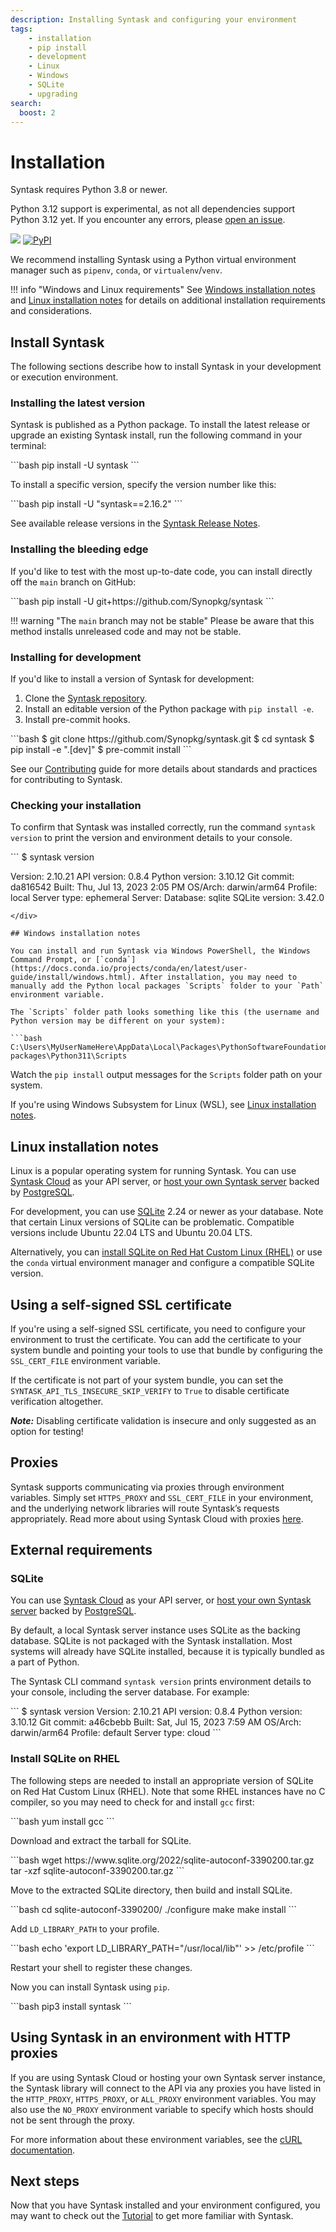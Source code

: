 ```yaml
---
description: Installing Syntask and configuring your environment
tags:
    - installation
    - pip install
    - development
    - Linux
    - Windows
    - SQLite
    - upgrading
search:
  boost: 2
---
```



# Installation

Syntask requires Python 3.8 or newer.

Python 3.12 support is experimental, as not all dependencies support Python 3.12 yet. If you encounter any errors, please [open an issue](https://github.com/Synopkg/syntask/issues/new?assignees=&labels=needs%3Atriage%2Cbug&projects=&template=1_general_bug_report.yaml).

<p align="left">
    <a href="https://pypi.python.org/pypi/syntask/" alt="Python Versions">
        <img src="https://img.shields.io/pypi/pyversions/syntask?color=0052FF&labelColor=090422" /></a>
    <a href="https://pypi.python.org/pypi/syntask/" alt="PyPI version">
        <img alt="PyPI" src="https://img.shields.io/pypi/v/syntask?color=0052FF&labelColor=090422"></a>
</p>

We recommend installing Syntask using a Python virtual environment manager such as `pipenv`, `conda`, or `virtualenv`/`venv`.

!!! info "Windows and Linux requirements"
    See [Windows installation notes](#windows-installation-notes) and [Linux installation notes](#linux-installation-notes) for details on additional installation requirements and considerations.

## Install Syntask

The following sections describe how to install Syntask in your development or execution environment.

### Installing the latest version

Syntask is published as a Python package. To install the latest release or upgrade an existing Syntask install, run the following command in your terminal:

<div class="terminal">
```bash
pip install -U syntask
```
</div>

To install a specific version, specify the version number like this:

<div class="terminal">
```bash
pip install -U "syntask==2.16.2"
```
</div>

See available release versions in the [Syntask Release Notes](https://github.com/Synopkg/syntask/blob/main/RELEASE-NOTES.md).

### Installing the bleeding edge

If you'd like to test with the most up-to-date code, you can install directly off the `main` branch on GitHub:

<div class="terminal">
```bash
pip install -U git+https://github.com/Synopkg/syntask
```
</div>

!!! warning "The `main` branch may not be stable"
    Please be aware that this method installs unreleased code and may not be stable.

### Installing for development

If you'd like to install a version of Syntask for development:

1. Clone the [Syntask repository](https://github.com/Synopkg/syntask).
2. Install an editable version of the Python package with `pip install -e`.
3. Install pre-commit hooks.

<div class="terminal">
```bash
$ git clone https://github.com/Synopkg/syntask.git
$ cd syntask
$ pip install -e ".[dev]"
$ pre-commit install
```
</div>

See our [Contributing](/contributing/overview/) guide for more details about standards and practices for contributing to Syntask.

### Checking your installation

To confirm that Syntask was installed correctly, run the command `syntask version` to print the version and environment details to your console.

<div class="terminal">
```
$ syntask version

Version:             2.10.21
API version:         0.8.4
Python version:      3.10.12
Git commit:          da816542
Built:               Thu, Jul 13, 2023 2:05 PM
OS/Arch:             darwin/arm64
Profile:              local
Server type:         ephemeral
Server:
  Database:          sqlite
  SQLite version:    3.42.0

```
</div>

## Windows installation notes

You can install and run Syntask via Windows PowerShell, the Windows Command Prompt, or [`conda`](https://docs.conda.io/projects/conda/en/latest/user-guide/install/windows.html). After installation, you may need to manually add the Python local packages `Scripts` folder to your `Path` environment variable.

The `Scripts` folder path looks something like this (the username and Python version may be different on your system):

```bash
C:\Users\MyUserNameHere\AppData\Local\Packages\PythonSoftwareFoundation.Python.3.11_qbz5n2kfra8p0\LocalCache\local-packages\Python311\Scripts
```

Watch the `pip install` output messages for the `Scripts` folder path on your system.

If you're using Windows Subsystem for Linux (WSL), see [Linux installation notes](#linux-installation-notes).

## Linux installation notes

Linux is a popular operating system for running Syntask. You can use [Syntask Cloud](/ui/cloud/) as your API server, or [host your own Syntask server](/host/) backed by [PostgreSQL](/concepts/database/#configuring_a_postgresql_database).

For development, you can use [SQLite](/concepts/database/#configuring_a_sqlite_database) 2.24 or newer as your database. Note that certain Linux versions of SQLite can be problematic. Compatible versions include Ubuntu 22.04 LTS and Ubuntu 20.04 LTS.

Alternatively, you can [install SQLite on Red Hat Custom Linux (RHEL)](#install-sqlite-on-rhel) or use the `conda` virtual environment manager and configure a compatible SQLite version.

## Using a self-signed SSL certificate

If you're using a self-signed SSL certificate, you need to configure your
environment to trust the certificate. You can add the
certificate to your system bundle and pointing your tools to use that bundle by configuring the `SSL_CERT_FILE` environment variable.

If the certificate is not part of your system bundle, you can set the
`SYNTASK_API_TLS_INSECURE_SKIP_VERIFY` to `True` to disable certificate verification altogether.

***Note:*** Disabling certificate validation is insecure and only suggested as an option for testing!

## Proxies

Syntask supports communicating via proxies through environment variables. Simply set `HTTPS_PROXY` and `SSL_CERT_FILE` in your environment, and the underlying network libraries will route Syntask’s requests appropriately. Read more about using Syntask Cloud with proxies [here](https://discourse.syntask.io/t/using-syntask-cloud-with-proxies/1696).

## External requirements

### SQLite

You can use [Syntask Cloud](/ui/cloud/) as your API server, or [host your own Syntask server](/host/) backed by [PostgreSQL](/concepts/database/#configuring_a_postgresql_database).

By default, a local Syntask server instance uses SQLite as the backing database. SQLite is not packaged with the Syntask installation. Most systems will already have SQLite installed, because it is typically bundled as a part of Python.

The Syntask CLI command `syntask version` prints environment details to your console, including the server database. For example:

<div class="terminal">
```
$ syntask version
Version:             2.10.21
API version:         0.8.4
Python version:      3.10.12
Git commit:          a46cbebb
Built:               Sat, Jul 15, 2023 7:59 AM
OS/Arch:             darwin/arm64
Profile:              default
Server type:         cloud
```
</div>

### Install SQLite on RHEL

The following steps are needed to install an appropriate version of SQLite on Red Hat Custom Linux (RHEL). Note that some RHEL instances have no C compiler, so you may need to check for and install `gcc` first:

<div class="terminal">
```bash
yum install gcc
```
</div>

Download and extract the tarball for SQLite.

<div class="terminal">
```bash
wget https://www.sqlite.org/2022/sqlite-autoconf-3390200.tar.gz
tar -xzf sqlite-autoconf-3390200.tar.gz
```
</div>

Move to the extracted SQLite directory, then build and install SQLite.

<div class="terminal">
```bash
cd sqlite-autoconf-3390200/
./configure
make
make install
```
</div>

Add `LD_LIBRARY_PATH` to your profile.

<div class="terminal">
```bash
echo 'export LD_LIBRARY_PATH="/usr/local/lib"' >> /etc/profile
```
</div>

Restart your shell to register these changes.

Now you can install Syntask using `pip`.

<div class="terminal">
```bash
pip3 install syntask
```
</div>

## Using Syntask in an environment with HTTP proxies

If you are using Syntask Cloud or hosting your own Syntask server instance, the Syntask library
will connect to the API via any proxies you have listed in the `HTTP_PROXY`,
`HTTPS_PROXY`, or `ALL_PROXY` environment variables.  You may also use the `NO_PROXY`
environment variable to specify which hosts should not be sent through the proxy.

For more information about these environment variables, see the [cURL
documentation](https://everything.curl.dev/usingcurl/proxies/env).

## Next steps

Now that you have Syntask installed and your environment configured, you may want to check out the [Tutorial](/tutorial/) to get more familiar with Syntask.
